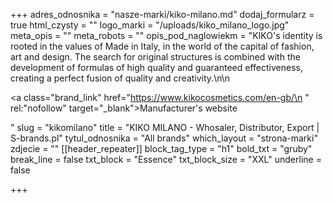 +++
adres_odnosnika = "nasze-marki/kiko-milano.md"
dodaj_formularz = true
html_czysty = ""
logo_marki = "/uploads/kiko_milano_logo.jpg"
meta_opis = ""
meta_robots = ""
opis_pod_naglowiekm = "KIKO's identity is rooted in the values of Made in Italy, in the world of the capital of fashion, art and design. The search for original structures is combined with the development of formulas of high quality and guaranteed effectiveness, creating a perfect fusion of quality and creativity.\n\n    <p><a class=\"brand_link\" href=\"https://www.kikocosmetics.com/en-gb/\n    \" rel:\"nofollow\" target=\"_blank\">Manufacturer's website</a></p>"
slug = "kikomilano"
title = "KIKO MILANO - Whosaler, Distributor, Export | S-brands.pl"
tytul_odnosnika = "All brands"
which_layout = "strona-marki"
zdjecie = ""
[[header_repeater]]
block_tag_type = "h1"
bold_txt = "gruby"
break_line = false
txt_block = "Essence"
txt_block_size = "XXL"
underline = false

+++
